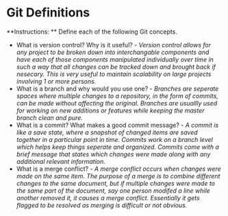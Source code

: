 # Git Definitions

**Instructions: ** Define each of the following Git concepts.

* What is version control?  Why is it useful? - *Version control allows for any project to be broken down into interchangable components and have each of those components manipulated individually over time in such a way that all changes can be tracked down and brought back if nesecary. This is very useful to maintain scalability on large projects involving 1 or more persons.*
* What is a branch and why would you use one? - *Branches are seperate spaces where multiple changes to a repository, in the form of commits, can be made without affecting the original. Branches are usuallly used for working on new additions or features while keeping the master branch clean and pure.*
* What is a commit? What makes a good commit message? - *A commit is like a save state, where a snapshot of changed items are saved together in a particular point in time. Commits work on a branch level which helps keep things seperate and organized. Commits come with a brief message that states which changes were made along with any additional relevant information.*
* What is a merge conflict? - *A merge conflict occurs when changes were made on the same item. The purpose of a merge is to combine different changes to the same document, but if multiple changes were made to the same part of the document, say one person modifed a line while another removed it, it causes a merge conflict. Essentially it gets flagged to be resolved as merging is difficult or not obvious.*